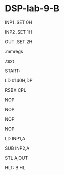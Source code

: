 # DSP-lab-9-B
INP1 .SET 0H

INP2 .SET 1H

OUT .SET 2H

.mmregs

.text

START:

LD #140H,DP

RSBX CPL

NOP

NOP

NOP

NOP

LD INP1,A

SUB INP2,A

STL A,OUT

HLT: B HL
